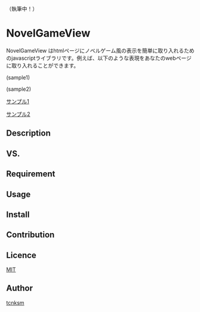 （執筆中！）

# NovelGameView

NovelGameView はhtmlページにノベルゲーム風の表示を簡単に取り入れるためのjavascriptライブラリです。例えば、以下のような表現をあなたのwebページに取り入れることができます。

(sample1)

(sample2)

[サンプル1](http://hogehoge)

[サンプル2](http://hogehoge)

## Description

## VS.

## Requirement

## Usage

## Install

## Contribution

## Licence

[MIT](https://github.com/tcnksm/tool/blob/master/LICENCE)

## Author

[tcnksm](https://github.com/tcnksm)
